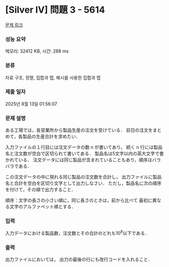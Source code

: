 # [Silver IV] 問題 3 - 5614 

[문제 링크](https://www.acmicpc.net/problem/5614) 

### 성능 요약

메모리: 32412 KB, 시간: 288 ms

### 분류

자료 구조, 정렬, 집합과 맵, 해시를 사용한 집합과 맵

### 제출 일자

2025년 8월 13일 01:56:07

### 문제 설명

<p>ある工場では，各営業所から製品生産の注文を受けている． 前日の注文をまとめて，各製品の生産合計を求めたい．</p>

<p>入力ファイルの１行目には注文データの数 n が書いてあり， 続く n 行には製品名と注文数が空白で区切られて書いてある． 製品名は5文字以内の英大文字で書かれている． 注文データには同じ製品が含まれていることもあり，順序はバラバラである．</p>

<p>この注文データの中に現れる同じ製品の注文数を合計し， 出力ファイルに製品名と合計を空白を区切り文字として出力しなさい． ただし，製品名に次の順序を付けて，その順で出力すること．</p>

<p>順序：文字の長さの小さい順に，同じ長さのときは，前から比べて 最初に異なる文字のアルファベット順とする．</p>

### 입력 

 <p>入力データにおける製品数，注文数とその合計のどれも10<sup>8</sup>以下である．</p>

### 출력 

 <p>出力ファイルにおいては， 出力の最後の行にも改行コードを入れること．</p>

